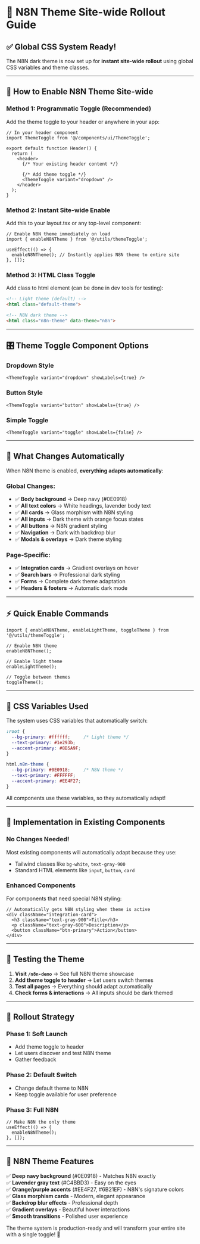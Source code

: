 # 🎨 N8N Theme Site-wide Rollout Guide

## ✅ **Global CSS System Ready!**

The N8N dark theme is now set up for **instant site-wide rollout** using global CSS variables and theme classes.

---

## 🚀 **How to Enable N8N Theme Site-wide**

### **Method 1: Programmatic Toggle (Recommended)**

Add the theme toggle to your header or anywhere in your app:

```tsx
// In your header component
import ThemeToggle from '@/components/ui/ThemeToggle';

export default function Header() {
  return (
    <header>
      {/* Your existing header content */}
      
      {/* Add theme toggle */}
      <ThemeToggle variant="dropdown" />
    </header>
  );
}
```

### **Method 2: Instant Site-wide Enable**

Add this to your layout.tsx or any top-level component:

```tsx
// Enable N8N theme immediately on load
import { enableN8NTheme } from '@/utils/themeToggle';

useEffect(() => {
  enableN8NTheme(); // Instantly applies N8N theme to entire site
}, []);
```

### **Method 3: HTML Class Toggle**

Add class to html element (can be done in dev tools for testing):

```html
<!-- Light theme (default) -->
<html class="default-theme">

<!-- N8N dark theme -->
<html class="n8n-theme" data-theme="n8n">
```

---

## 🎛️ **Theme Toggle Component Options**

### **Dropdown Style**
```tsx
<ThemeToggle variant="dropdown" showLabels={true} />
```

### **Button Style**
```tsx
<ThemeToggle variant="button" showLabels={true} />
```

### **Simple Toggle**
```tsx
<ThemeToggle variant="toggle" showLabels={false} />
```

---

## 🎯 **What Changes Automatically**

When N8N theme is enabled, **everything adapts automatically**:

### **Global Changes:**
- ✅ **Body background** → Deep navy (#0E0918)
- ✅ **All text colors** → White headings, lavender body text
- ✅ **All cards** → Glass morphism with N8N styling
- ✅ **All inputs** → Dark theme with orange focus states
- ✅ **All buttons** → N8N gradient styling
- ✅ **Navigation** → Dark with backdrop blur
- ✅ **Modals & overlays** → Dark theme styling

### **Page-Specific:**
- ✅ **Integration cards** → Gradient overlays on hover
- ✅ **Search bars** → Professional dark styling  
- ✅ **Forms** → Complete dark theme adaptation
- ✅ **Headers & footers** → Automatic dark mode

---

## ⚡ **Quick Enable Commands**

```tsx
import { enableN8NTheme, enableLightTheme, toggleTheme } from '@/utils/themeToggle';

// Enable N8N theme
enableN8NTheme();

// Enable light theme  
enableLightTheme();

// Toggle between themes
toggleTheme();
```

---

## 🎨 **CSS Variables Used**

The system uses CSS variables that automatically switch:

```css
:root {
  --bg-primary: #ffffff;     /* Light theme */
  --text-primary: #1e293b;
  --accent-primary: #8B5A9F;
}

html.n8n-theme {
  --bg-primary: #0E0918;     /* N8N theme */
  --text-primary: #FFFFFF;
  --accent-primary: #EE4F27;
}
```

All components use these variables, so they automatically adapt!

---

## 🔧 **Implementation in Existing Components**

### **No Changes Needed!**
Most existing components will automatically adapt because they use:
- Tailwind classes like `bg-white`, `text-gray-900`
- Standard HTML elements like `input`, `button`, `card`

### **Enhanced Components**
For components that need special N8N styling:

```tsx
// Automatically gets N8N styling when theme is active
<div className="integration-card">
  <h3 className="text-gray-900">Title</h3>
  <p className="text-gray-600">Description</p>
  <button className="btn-primary">Action</button>
</div>
```

---

## 📱 **Testing the Theme**

1. **Visit `/n8n-demo`** → See full N8N theme showcase
2. **Add theme toggle to header** → Let users switch themes  
3. **Test all pages** → Everything should adapt automatically
4. **Check forms & interactions** → All inputs should be dark themed

---

## 🎯 **Rollout Strategy**

### **Phase 1: Soft Launch**
- Add theme toggle to header
- Let users discover and test N8N theme
- Gather feedback

### **Phase 2: Default Switch** 
- Change default theme to N8N
- Keep toggle available for user preference

### **Phase 3: Full N8N**
```tsx
// Make N8N the only theme
useEffect(() => {
  enableN8NTheme();
}, []);
```

---

## 🎨 **N8N Theme Features**

✅ **Deep navy background** (#0E0918) - Matches N8N exactly  
✅ **Lavender gray text** (#C4BBD3) - Easy on the eyes  
✅ **Orange/purple accents** (#EE4F27, #6B21EF) - N8N's signature colors  
✅ **Glass morphism cards** - Modern, elegant appearance  
✅ **Backdrop blur effects** - Professional depth  
✅ **Gradient overlays** - Beautiful hover interactions  
✅ **Smooth transitions** - Polished user experience  

The theme system is production-ready and will transform your entire site with a single toggle! 🚀